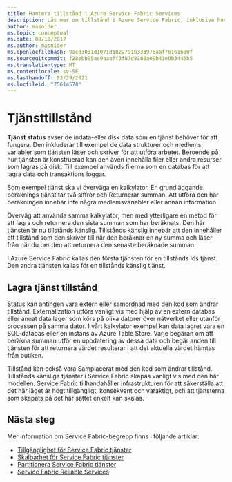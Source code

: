 ```yaml
---
title: Hantera tillstånd i Azure Service Fabric Services
description: Läs mer om tillstånd i Azure Service Fabric, inklusive hur du definierar och hanterar tjänst tillstånd i Service Fabric Services.
author: masnider
ms.topic: conceptual
ms.date: 08/18/2017
ms.author: masnider
ms.openlocfilehash: 9acd3031d1071d1822791b333976aaf76161600f
ms.sourcegitcommit: f28ebb95ae9aaaff3f87d8388a09b41e0b3445b5
ms.translationtype: MT
ms.contentlocale: sv-SE
ms.lasthandoff: 03/29/2021
ms.locfileid: "75614578"
---
```

# <a name="service-state"></a>Tjänsttillstånd
**Tjänst status** avser de indata-eller disk data som en tjänst behöver för att fungera. Den inkluderar till exempel de data strukturer och medlems variabler som tjänsten läser och skriver för att utföra arbetet. Beroende på hur tjänsten är konstruerad kan den även innehålla filer eller andra resurser som lagras på disk. Till exempel används filerna som en databas för att lagra data och transaktions loggar.

Som exempel tjänst ska vi överväga en kalkylator. En grundläggande beräknings tjänst tar två siffror och Returnerar summan. Att utföra den här beräkningen innebär inte några medlemsvariabler eller annan information.

Överväg att använda samma kalkylator, men med ytterligare en metod för att lagra och returnera den sista summan som har beräknats. Den här tjänsten är nu tillstånds känslig. Tillstånds känslig innebär att den innehåller ett tillstånd som den skriver till när den beräknar en ny summa och läser från när du ber den att returnera den senaste beräknade summan.

I Azure Service Fabric kallas den första tjänsten för en tillstånds lös tjänst. Den andra tjänsten kallas för en tillstånds känslig tjänst.

## <a name="storing-service-state"></a>Lagra tjänst tillstånd
Status kan antingen vara extern eller samordnad med den kod som ändrar tillstånd. Externalization utförs vanligt vis med hjälp av en extern databas eller annat data lager som körs på olika datorer över nätverket eller utanför processen på samma dator. I vårt kalkylator exempel kan data lagret vara en SQL-databas eller en instans av Azure Table Store. Varje begäran om att beräkna summan utför en uppdatering av dessa data och begär anden till tjänsten för att returnera värdet resulterar i att det aktuella värdet hämtas från butiken. 

Tillstånd kan också vara Samplacerat med den kod som ändrar tillstånd. Tillstånds känsliga tjänster i Service Fabric skapas vanligt vis med den här modellen. Service Fabric tillhandahåller infrastrukturen för att säkerställa att det här läget är högt tillgängligt, konsekvent och varaktigt, och att tjänsterna som skapats på det här sättet enkelt kan skalas.

## <a name="next-steps"></a>Nästa steg
Mer information om Service Fabric-begrepp finns i följande artiklar:

* [Tillgänglighet för Service Fabric tjänster](service-fabric-availability-services.md)
* [Skalbarhet för Service Fabric tjänster](service-fabric-concepts-scalability.md)
* [Partitionera Service Fabric tjänster](service-fabric-concepts-partitioning.md)
* [Service Fabric Reliable Services](service-fabric-reliable-services-introduction.md)
